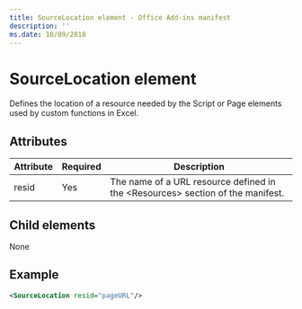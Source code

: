 ```yaml
---
title: SourceLocation element - Office Add-ins manifest
description: ''
ms.date: 10/09/2018
---
```


# SourceLocation element

Defines the location of a resource needed by the Script or Page elements used by custom functions in Excel.

## Attributes

| **Attribute** | **Required** | **Description**                                                                      |
|---------------|--------------|--------------------------------------------------------------------------------------|
| resid         | Yes          | The name of a URL resource defined in the &lt;Resources&gt; section of the manifest. |

## Child elements

None

## Example

```xml
<SourceLocation resid="pageURL"/>
```